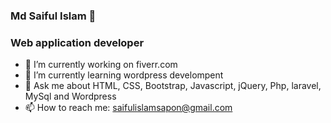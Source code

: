 ### Md Saiful Islam 👋
### Web application developer 

- 🔭 I’m currently working on fiverr.com
- 🌱 I’m currently learning wordpress develompent
- 💬 Ask me about HTML, CSS, Bootstrap, Javascript, jQuery, Php, laravel, MySql and Wordpress
- 📫 How to reach me: saifulislamsapon@gmail.com


